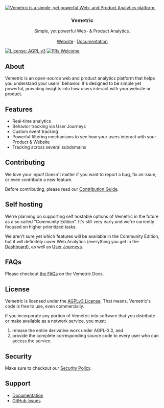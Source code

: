 <a href="https://vemetric.com">
  <img alt="Vemetric is a simple, yet powerful Web- and Product Analytics platform." src="https://github.com/user-attachments/assets/d860fe88-33bf-4baa-a263-cde2169d1bcd">
</a>

<h3 align="center">Vemetric</h3>
<p align="center">
  Simple, yet powerful Web- & Product Analytics.
  <br />
  <br />
  <a href="https://vemetric.com">Website</a>
  ·
  <a href="https://vemetric.com/docs">Documentation</a>
</p>

[![License: AGPL v3](https://img.shields.io/badge/License-AGPL%20v3-blue.svg)](LICENSE.md)
[![PRs Welcome](https://img.shields.io/badge/PRs-welcome-brightgreen.svg)](CONTRIBUTING.md)

## About

Vemetric is an open-source web and product analytics platform that helps you understand your users' behavior. It's designed to be simple yet powerful, providing insights into how users interact with your website or product.

## Features

- Real-time analytics
- Behavior tracking via User Journeys
- Custom event tracking
- Powerful filtering mechanisms to see how your users interact with your Product & Website
- Tracking across several subdomains

## Contributing

We love your input! Doesn't matter if you want to report a bug, fix an issue, or even contribute a new feature.

Before contributing, please read our [Contribution Guide](CONTRIBUTING.md).

## Self hosting

We're planning on supporting self hostable options of Vemetric in the future as a so called "Community Edition". It's still very early and we're currently focused on higher prioritized tasks.

We aren't sure yet which features will be available in the Community Edition, but it will definitely cover Web Analytics (everything you get in the [Dashboard](https://vemetric.com/docs/dashboard)), as well as [User Journeys](https://vemetric.com/docs/product-analytics/user-journeys).

## FAQs

Please checkout [the FAQs](https://vemetric.com/docs/frequently-asked-questions) on the Vemetric Docs.

## License

Vemetric is licensed under the [AGPLv3 License](LICENSE.md). That means, Vemetric's code is free to use, even commercially.

If you incorporate any portion of Vemetric into software that you distribute or make available as a network service, you must:

1. release the entire derivative work under AGPL-3.0, and
2. provide the complete corresponding source code to every user who can access the service.

## Security

Make sure to checkout our [Security Policy](SECURITY.md).

## Support

- [Documentation](https://vemetric.com/docs)
- [GitHub Issues](https://github.com/vemetric/vemetric/issues)
